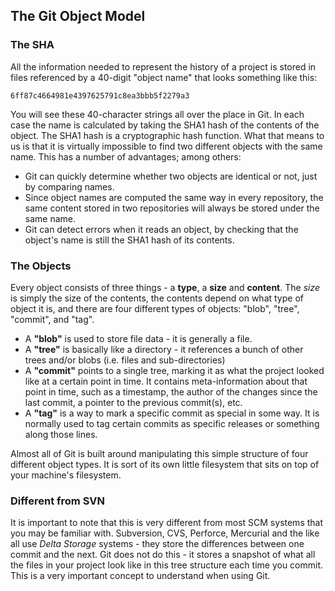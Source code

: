 ## The Git Object Model ##

### The SHA ###

All the information needed to represent the history of a
project is stored in files referenced by a 40-digit "object name" that 
looks something like this:
    
    6ff87c4664981e4397625791c8ea3bbb5f2279a3
    
You will see these 40-character strings all over the place in Git.
In each case the name is calculated by taking the SHA1 hash of the
contents of the object.  The SHA1 hash is a cryptographic hash function.
What that means to us is that it is virtually impossible to find two different
objects with the same name.  This has a number of advantages; among
others:

- Git can quickly determine whether two objects are identical or not,
  just by comparing names.
- Since object names are computed the same way in every repository, the
  same content stored in two repositories will always be stored under
  the same name.
- Git can detect errors when it reads an object, by checking that the
  object's name is still the SHA1 hash of its contents.

### The Objects ###

Every object consists of three things - a **type**, a **size** and **content**.
The _size_ is simply the size of the contents, the contents depend on what
type of object it is, and there are four different types of objects: 
"blob", "tree", "commit", and "tag".

- A **"blob"** is used to store file data - it is generally a file.
- A **"tree"** is basically like a directory - it references a bunch of
    other trees and/or blobs (i.e. files and sub-directories)
- A **"commit"** points to a single tree, marking it as what the project
    looked like at a certain point in time.  It contains meta-information
    about that point in time, such as a timestamp, the author of the changes
    since the last commit, a pointer to the previous commit(s), etc.
- A **"tag"** is a way to mark a specific commit as special in some way.  It
    is normally used to tag certain commits as specific releases or something
    along those lines.

Almost all of Git is built around manipulating this simple structure of four
different object types.  It is sort of its own little filesystem that sits
on top of your machine's filesystem.

### Different from SVN ###

It is important to note that this is very different from most SCM systems
that you may be familiar with.  Subversion, CVS, Perforce, Mercurial and the
like all use _Delta Storage_ systems - they store the differences between one
commit and the next.  Git does not do this - it stores a snapshot of what all
the files in your project look like in this tree structure each time you
commit. This is a very important concept to understand when using Git.

